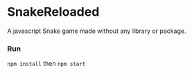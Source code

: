 # SnakeReloaded

A javascript Snake game made without any library or package.

### Run

`npm install` then `npm start`

